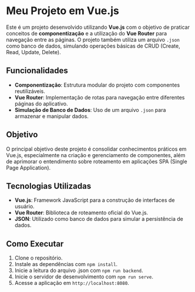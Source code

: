 # Meu Projeto em Vue.js

Este é um projeto desenvolvido utilizando **Vue.js** com o objetivo de praticar conceitos de **componentização** e a utilização do **Vue Router** para navegação entre as páginas. O projeto também utiliza um arquivo `.json` como banco de dados, simulando operações básicas de CRUD (Create, Read, Update, Delete).

## Funcionalidades
- **Componentização**: Estrutura modular do projeto com componentes reutilizáveis.
- **Vue Router**: Implementação de rotas para navegação entre diferentes páginas do aplicativo.
- **Simulação de Banco de Dados**: Uso de um arquivo `.json` para armazenar e manipular dados.

## Objetivo
O principal objetivo deste projeto é consolidar conhecimentos práticos em Vue.js, especialmente na criação e gerenciamento de componentes, além de aprimorar o entendimento sobre roteamento em aplicações SPA (Single Page Application).

## Tecnologias Utilizadas
- **Vue.js**: Framework JavaScript para a construção de interfaces de usuário.
- **Vue Router**: Biblioteca de roteamento oficial do Vue.js.
- **JSON**: Utilizado como banco de dados para simular a persistência de dados.

## Como Executar
1. Clone o repositório.
2. Instale as dependências com `npm install`.
3. Inicie a leitura do arquivo .json com `npm run backend`.
4. Inicie o servidor de desenvolvimento com `npm run serve`.
5. Acesse a aplicação em `http://localhost:8080`.
